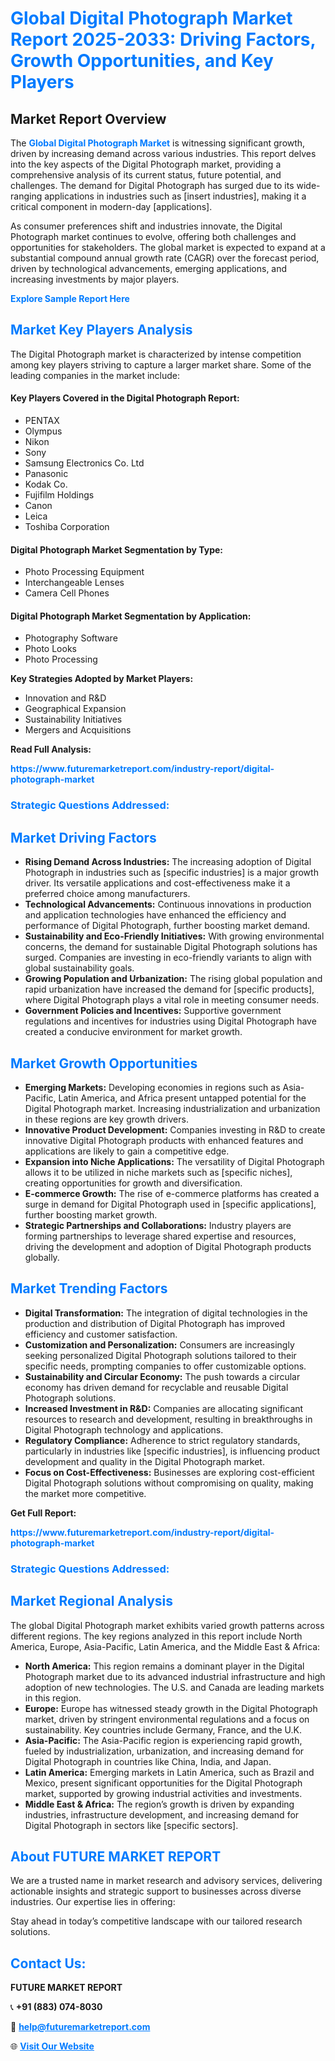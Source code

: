 <h1 style="color: #007BFF;">Global Digital Photograph Market Report 2025-2033: Driving Factors, Growth Opportunities, and Key Players</h1>

<section id="overview">
<h2>Market Report Overview</h2>
<p>The <a href="https://www.futuremarketreport.com/industry-report/digital-photograph-market" style="color: #007BFF; text-decoration: none;"><strong>Global Digital Photograph Market</strong></a> is witnessing significant growth, driven by increasing demand across various industries. This report delves into the key aspects of the Digital Photograph market, providing a comprehensive analysis of its current status, future potential, and challenges. The demand for Digital Photograph has surged due to its wide-ranging applications in industries such as [insert industries], making it a critical component in modern-day [applications].</p>
<p>As consumer preferences shift and industries innovate, the Digital Photograph market continues to evolve, offering both challenges and opportunities for stakeholders. The global market is expected to expand at a substantial compound annual growth rate (CAGR) over the forecast period, driven by technological advancements, emerging applications, and increasing investments by major players.</p>
</section>

<section id="overview">
<p><a href="https://www.futuremarketreport.com/request-sample/reportId=81877" style="color: #007BFF; text-decoration: none;"><strong>Explore Sample Report Here</strong></a></p>
</section>

<section id="key-players">
<h2 style="color: #007BFF;">Market Key Players Analysis</h2>
<p>The Digital Photograph market is characterized by intense competition among key players striving to capture a larger market share. Some of the leading companies in the market include:</p>
<h4>Key Players Covered in the Digital Photograph Report:</h4>
<ul><li>PENTAX</li><li>Olympus</li><li>Nikon</li><li>Sony</li><li>Samsung Electronics Co. Ltd</li><li>Panasonic</li><li>Kodak Co.</li><li>Fujifilm Holdings</li><li>Canon</li><li>Leica</li><li>Toshiba Corporation</li></ul>
<h4>Digital Photograph Market Segmentation by Type:</h4>
<ul><li>Photo Processing Equipment</li><li>Interchangeable Lenses</li><li>Camera Cell Phones</li></ul>

<h4>Digital Photograph Market Segmentation by Application:</h4>
<ul><li>Photography Software</li><li>Photo Looks</li><li>Photo Processing</li></ul>
<p><strong>Key Strategies Adopted by Market Players:</strong></p>
<ul>
<li>Innovation and R&D</li>
<li>Geographical Expansion</li>
<li>Sustainability Initiatives</li>
<li>Mergers and Acquisitions</li>
</ul>
</section>

<section>
<p><strong>Read Full Analysis: </strong></p><a href="https://www.futuremarketreport.com/industry-report/digital-photograph-market" style="color: #007BFF; text-decoration: none;"><strong>https://www.futuremarketreport.com/industry-report/digital-photograph-market</strong></a>
<h3 style="color: #007BFF;">Strategic Questions Addressed:</h3>
</section>

<section id="driving-factors">
<h2 style="color: #007BFF;">Market Driving Factors</h2>
<ul>
<li><strong>Rising Demand Across Industries:</strong> The increasing adoption of Digital Photograph in industries such as [specific industries] is a major growth driver. Its versatile applications and cost-effectiveness make it a preferred choice among manufacturers.</li>
<li><strong>Technological Advancements:</strong> Continuous innovations in production and application technologies have enhanced the efficiency and performance of Digital Photograph, further boosting market demand.</li>
<li><strong>Sustainability and Eco-Friendly Initiatives:</strong> With growing environmental concerns, the demand for sustainable Digital Photograph solutions has surged. Companies are investing in eco-friendly variants to align with global sustainability goals.</li>
<li><strong>Growing Population and Urbanization:</strong> The rising global population and rapid urbanization have increased the demand for [specific products], where Digital Photograph plays a vital role in meeting consumer needs.</li>
<li><strong>Government Policies and Incentives:</strong> Supportive government regulations and incentives for industries using Digital Photograph have created a conducive environment for market growth.</li>
</ul>
</section>

<section id="growth-opportunities">
<h2 style="color: #007BFF;">Market Growth Opportunities</h2>
<ul>
<li><strong>Emerging Markets:</strong> Developing economies in regions such as Asia-Pacific, Latin America, and Africa present untapped potential for the Digital Photograph market. Increasing industrialization and urbanization in these regions are key growth drivers.</li>
<li><strong>Innovative Product Development:</strong> Companies investing in R&D to create innovative Digital Photograph products with enhanced features and applications are likely to gain a competitive edge.</li>
<li><strong>Expansion into Niche Applications:</strong> The versatility of Digital Photograph allows it to be utilized in niche markets such as [specific niches], creating opportunities for growth and diversification.</li>
<li><strong>E-commerce Growth:</strong> The rise of e-commerce platforms has created a surge in demand for Digital Photograph used in [specific applications], further boosting market growth.</li>
<li><strong>Strategic Partnerships and Collaborations:</strong> Industry players are forming partnerships to leverage shared expertise and resources, driving the development and adoption of Digital Photograph products globally.</li>
</ul>
</section>

<section id="trending-factors">
<h2 style="color: #007BFF;">Market Trending Factors</h2>
<ul>
<li><strong>Digital Transformation:</strong> The integration of digital technologies in the production and distribution of Digital Photograph has improved efficiency and customer satisfaction.</li>
<li><strong>Customization and Personalization:</strong> Consumers are increasingly seeking personalized Digital Photograph solutions tailored to their specific needs, prompting companies to offer customizable options.</li>
<li><strong>Sustainability and Circular Economy:</strong> The push towards a circular economy has driven demand for recyclable and reusable Digital Photograph solutions.</li>
<li><strong>Increased Investment in R&D:</strong> Companies are allocating significant resources to research and development, resulting in breakthroughs in Digital Photograph technology and applications.</li>
<li><strong>Regulatory Compliance:</strong> Adherence to strict regulatory standards, particularly in industries like [specific industries], is influencing product development and quality in the Digital Photograph market.</li>
<li><strong>Focus on Cost-Effectiveness:</strong> Businesses are exploring cost-efficient Digital Photograph solutions without compromising on quality, making the market more competitive.</li>
</ul>
</section>

<section>
<p><strong>Get Full Report: </strong></p><a href="https://www.futuremarketreport.com/industry-report/digital-photograph-market" style="color: #007BFF; text-decoration: none;"><strong>https://www.futuremarketreport.com/industry-report/digital-photograph-market</strong></a>
<h3 style="color: #007BFF;">Strategic Questions Addressed:</h3>
</section>


<section id="regional-analysis">
<h2 style="color: #007BFF;">Market Regional Analysis</h2>
<p>The global Digital Photograph market exhibits varied growth patterns across different regions. The key regions analyzed in this report include North America, Europe, Asia-Pacific, Latin America, and the Middle East & Africa:</p>
<ul>
<li><strong>North America:</strong> This region remains a dominant player in the Digital Photograph market due to its advanced industrial infrastructure and high adoption of new technologies. The U.S. and Canada are leading markets in this region.</li>
<li><strong>Europe:</strong> Europe has witnessed steady growth in the Digital Photograph market, driven by stringent environmental regulations and a focus on sustainability. Key countries include Germany, France, and the U.K.</li>
<li><strong>Asia-Pacific:</strong> The Asia-Pacific region is experiencing rapid growth, fueled by industrialization, urbanization, and increasing demand for Digital Photograph in countries like China, India, and Japan.</li>
<li><strong>Latin America:</strong> Emerging markets in Latin America, such as Brazil and Mexico, present significant opportunities for the Digital Photograph market, supported by growing industrial activities and investments.</li>
<li><strong>Middle East & Africa:</strong> The region’s growth is driven by expanding industries, infrastructure development, and increasing demand for Digital Photograph in sectors like [specific sectors].</li>
</ul>
</section>

<footer>
<h2 style="color: #007BFF;">About FUTURE MARKET REPORT</h2>
<p>We are a trusted name in market research and advisory services, delivering actionable insights and strategic support to businesses across diverse industries. Our expertise lies in offering:</p>

<p>Stay ahead in today’s competitive landscape with our tailored research solutions.</p>

<h2 style="color: #007BFF;">Contact Us:</h2>
<p><strong>FUTURE MARKET REPORT</strong></p>
<p>📞 <strong>+91 (883) 074-8030</strong></p>
<p>📧 <strong><a href="mailto:help@futuremarketreport.com" style="color: #007BFF;">help@futuremarketreport.com</a></strong></p>
<p>🌐 <strong><a href="https://www.futuremarketreport.com/" style="color: #007BFF;">Visit Our Website</a></strong></p>
</footer>